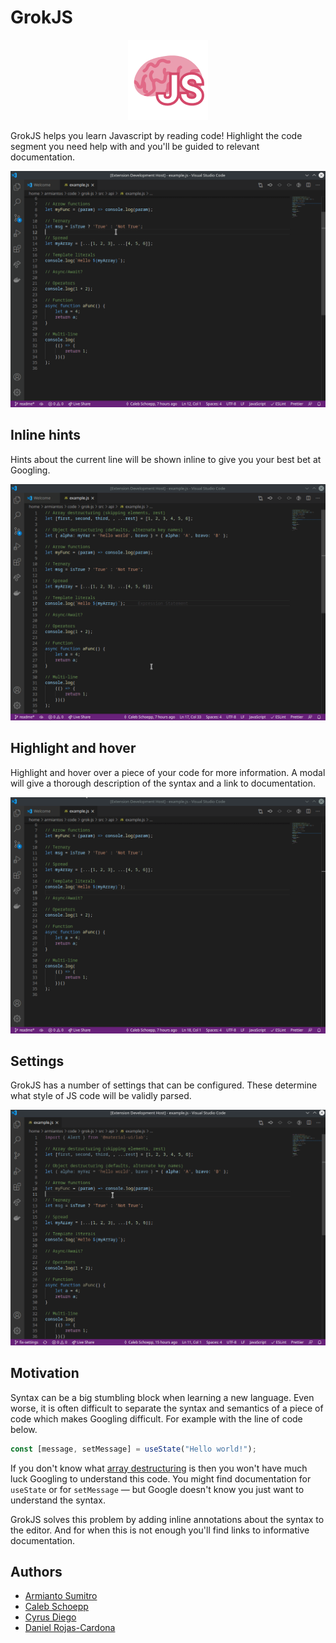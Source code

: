 # GrokJS

<p align="center">
  <img width="128" height="128" src="docs/logo.png">
</p>

GrokJS helps you learn Javascript by reading code! Highlight the code segment you need help with and you'll be guided to relevant documentation.

![demo](docs/demo1.gif)

## Inline hints

Hints about the current line will be shown inline to give you your best bet at Googling.

![inline hints](docs/inline-decorator.gif)

## Highlight and hover

Highlight and hover over a piece of your code for more information. A modal will give a thorough description of the syntax and a link to documentation.

![hover](docs/hover.gif)

## Settings

GrokJS has a number of settings that can be configured. These determine what style of JS code will be validly parsed.

![settings](docs/preferences.gif)

## Motivation

Syntax can be a big stumbling block when learning a new language. Even worse, it is often difficult to separate the syntax and semantics of a piece of code which makes Googling difficult. For example with the line of code below.

```js
const [message, setMessage] = useState("Hello world!");
```

If you don't know what [array destructuring](https://developer.mozilla.org/en-US/docs/Web/JavaScript/Reference/Operators/Destructuring_assignment#array_destructuring) is then you won't have much luck Googling to understand this code. You might find documentation for `useState` or for `setMessage` — but Google doesn't know you just want to understand the syntax.

GrokJS solves this problem by adding inline annotations about the syntax to the editor. And for when this is not enough you'll find links to informative documentation.


## Authors
- [Armianto Sumitro](https://github.com/armiantos)
- [Caleb Schoepp](https://github.com/calebschoepp)
- [Cyrus Diego](https://github.com/cyrusdiego)
- [Daniel Rojas-Cardona](https://github.com/drojasca)